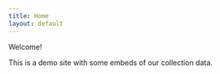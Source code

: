 ```yaml
---
title: Home
layout: default
---
```


Welcome!

This is a demo site with some embeds of our collection data.
